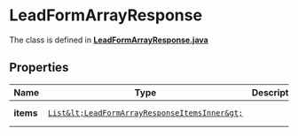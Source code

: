 

# LeadFormArrayResponse

The class is defined in **[LeadFormArrayResponse.java](../../src/main/java/org/openapitools/model/LeadFormArrayResponse.java)**

## Properties

Name | Type | Description | Notes
------------ | ------------- | ------------- | -------------
**items** | [`List&lt;LeadFormArrayResponseItemsInner&gt;`](LeadFormArrayResponseItemsInner.md) |  |  [optional property]



